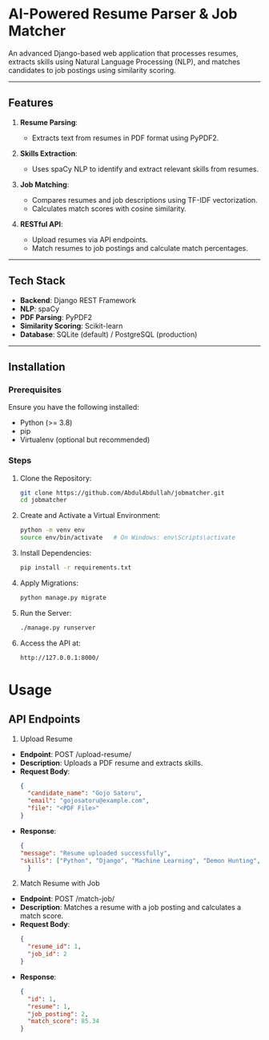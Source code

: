 # AI-Powered Resume Parser & Job Matcher

An advanced Django-based web application that processes resumes, extracts skills using Natural Language Processing (NLP), and matches candidates to job postings using similarity scoring.

---

## Features

1. **Resume Parsing**:
   - Extracts text from resumes in PDF format using PyPDF2.

2. **Skills Extraction**:
   - Uses spaCy NLP to identify and extract relevant skills from resumes.

3. **Job Matching**:
   - Compares resumes and job descriptions using TF-IDF vectorization.
   - Calculates match scores with cosine similarity.

4. **RESTful API**:
   - Upload resumes via API endpoints.
   - Match resumes to job postings and calculate match percentages.

---

## Tech Stack

- **Backend**: Django REST Framework
- **NLP**: spaCy
- **PDF Parsing**: PyPDF2
- **Similarity Scoring**: Scikit-learn
- **Database**: SQLite (default) / PostgreSQL (production)

---

## Installation

### Prerequisites
Ensure you have the following installed:
- Python (>= 3.8)
- pip
- Virtualenv (optional but recommended)

### Steps

1. Clone the Repository:
   ```bash
   git clone https://github.com/AbdulAbdullah/jobmatcher.git
   cd jobmatcher


2. Create and Activate a Virtual Environment:
    ```bash
    python -m venv env
    source env/bin/activate   # On Windows: env\Scripts\activate

3. Install Dependencies:
    ```bash
    pip install -r requirements.txt

4. Apply Migrations:
    ```bash
    python manage.py migrate

5. Run the Server:
    ```bash
    ./manage.py runserver

6. Access the API at:
    ```bash
    http://127.0.0.1:8000/


# Usage
## API Endpoints

1. Upload Resume

- **Endpoint**: POST /upload-resume/
- **Description**: Uploads a PDF resume and extracts skills.
- **Request Body**:
  ```json
  {
    "candidate_name": "Gojo Satoru",
    "email": "gojosatoru@example.com", 
    "file": "<PDF File>"
  }
  ```
- **Response**:
  ```json
  {
  "message": "Resume uploaded successfully",
  "skills": ["Python", "Django", "Machine Learning", "Demon Hunting", "Domain Expansion", "Limitless"]
    }
  ```    
2. Match Resume with Job

- **Endpoint**: POST /match-job/
- **Description**: Matches a resume with a job posting and calculates a match score.
- **Request Body**:
  ```json
  {
    "resume_id": 1,
    "job_id": 2
  }
  ```
- **Response**:
  ```json
  {
    "id": 1,
    "resume": 1,
    "job_posting": 2, 
    "match_score": 85.34
  }
  ```
